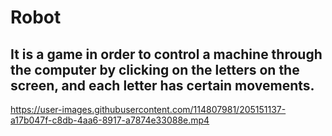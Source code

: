 # Robot
## It is a game in order to control a machine through the computer by clicking on the letters on the screen, and each letter has certain movements.
https://user-images.githubusercontent.com/114807981/205151137-a17b047f-c8db-4aa6-8917-a7874e33088e.mp4
